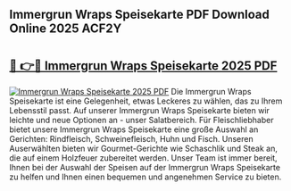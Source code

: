 ## Immergrun Wraps Speisekarte PDF Download Online 2025 ACF2Y

# <h2><a href="http://gc928kx.nevu.top/?p=Immergrun+Wraps+Speisekarte">🔗 👉🔴 Immergrun Wraps Speisekarte 2025 PDF</a></h2>

[![Immergrun Wraps Speisekarte 2025 PDF](https://i.imgur.com/dBaPXMq.png)](http://gc928kx.nevu.top/?p=Immergrun+Wraps+Speisekarte)
Die Immergrun Wraps Speisekarte ist eine Gelegenheit, etwas Leckeres zu wählen, das zu Ihrem Lebensstil passt. Auf unserer Immergrun Wraps Speisekarte bieten wir leichte und neue Optionen an - unser Salatbereich. Für Fleischliebhaber bietet unsere Immergrun Wraps Speisekarte eine große Auswahl an Gerichten: Rindfleisch, Schweinefleisch, Huhn und Fisch. Unseren Auserwählten bieten wir Gourmet-Gerichte wie Schaschlik und Steak an, die auf einem Holzfeuer zubereitet werden. Unser Team ist immer bereit, Ihnen bei der Auswahl der Speisen auf der Immergrun Wraps Speisekarte zu helfen und Ihnen einen bequemen und angenehmen Service zu bieten.
